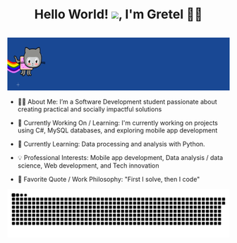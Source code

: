 <h1 align="center">Hello World! <img src="https://raw.githubusercontent.com/MartinHeinz/MartinHeinz/master/wave.gif" width="30px">, I'm Gretel 👩‍💻</h1>
<br>

<div align="center">
    <img src="https://raw.githubusercontent.com/Niefee/niefee/master/assets/fly.webp" height="120px" />
</div>

- 👩‍💻 About Me: I’m a Software Development student passionate about creating practical and socially impactful solutions
  
- 🚀 Currently Working On / Learning: I'm currently working on projects using C#, MySQL databases, and exploring mobile app development
- 🌱 Currently Learning: Data processing and analysis with Python.
- 💡 Professional Interests: Mobile app development, Data analysis / data science, Web development, and Tech innovation
- 💬 Favorite Quote / Work Philosophy: "First I solve, then I code"

![snake gif](https://github.com/TekyaygilFethi/TekyaygilFethi/blob/output/github-contribution-grid-snake.svg)
